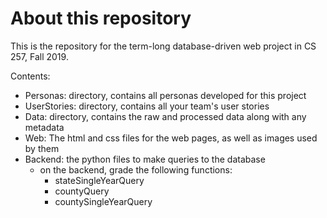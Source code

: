 # About this repository
This is the repository for the term-long database-driven web project in CS 257, Fall 2019.

Contents:
- Personas: directory, contains all personas developed for this project
- UserStories: directory, contains all your team's user stories
- Data: directory, contains the raw and processed data along with any metadata
- Web: The html and css files for the web pages, as well as images used by them
- Backend: the python files to make queries to the database
  - on the backend, grade the following functions:
    - stateSingleYearQuery
    - countyQuery
    - countySingleYearQuery

